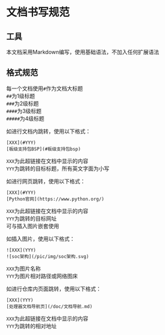 # 文档书写规范
## 工具
本文档采用Markdown编写，使用基础语法，不加入任何扩展语法

## 格式规范
每一个文档使用`#`作为文档大标题  
`##`为1级标题  
`###`为2级标题  
`####`为3级标题  
`#####`为4级标题  

如进行文档内跳转，使用以下格式：  
```
[XXX](#YYY)
[板级支持包BSP](#板级支持包bsp)
```
`XXX`为此超链接在文档中显示的内容  
`YYY`为跳转的目标标题，所有英文字面为小写  

如进行网页跳转，使用以下格式：  
```
[XXX](#YYY)
[Python官网](https://www.python.org/)
```
`XXX`为此超链接在文档中显示的内容  
`YYY`为跳转的目标网址  
可与插入图片嵌套使用  

如插入图片，使用以下格式：  
```
![XXX](YYY)
![soc架构](/pic/img/soc架构.svg) 
```
`XXX`为图片名称  
`YYY`为图片相对路径或网络图床  

如进行仓库内页面跳转，使用以下格式：  
```
[XXX](YYY)
[处理器文档导航页](/doc/文档导航.md)
```
`XXX`为此超链接在文档中显示的内容  
`YYY`为跳转的相对地址  
